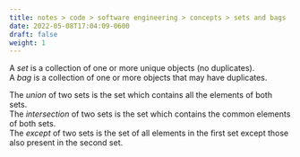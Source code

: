 ```yaml
---
title: notes > code > software engineering > concepts > sets and bags
date: 2022-05-08T17:04:09-0600
draft: false
weight: 1
---
```

A *set* is a collection of one or more unique objects (no duplicates).  
A *bag* is a collection of one or more objects that may have duplicates.  

The *union* of two sets is the set which contains all the elements of both sets.  
The *intersection* of two sets is the set which contains the common elements of both sets.  
The *except* of two sets is the set of all elements in the first set except those also present in the second set.  
